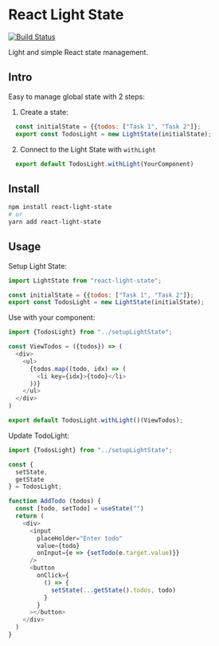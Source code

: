 # React Light State
[![Build Status](https://fozg.visualstudio.com/react-light-state/_apis/build/status/fozg.react-light-state?branchName=master)](https://fozg.visualstudio.com/react-light-state/_build/latest?definitionId=13&branchName=master)

Light and simple React state management.

## Intro
Easy to manage global state with 2 steps:

  1. Create a state:
  ```js
    const initialState = {{todos: ["Task 1", "Task 2"]};
    export const TodosLight = new LightState(initialState);
  ```

  2. Connect to the Light State with `withLight`
  ```js
    export default TodosLight.withLight(YourComponent)
  ```

## Install
```sh
npm install react-light-state
# or 
yarn add react-light-state
```

## Usage
Setup Light State:
```js
import LightState from "react-light-state";

const initialState = {{todos: ["Task 1", "Task 2"]};
export const TodosLight = new LightState(initialState);
```

Use with your component:
```js
import {TodosLight} from "../setupLightState";

const ViewTodos = ({todos}) => (
  <div>
    <ul>
      {todos.map((todo, idx) => (
        <li key={idx}>{todo}</li>
      ))}
    </ul>
  </div>
)

export default TodosLight.withLight()(ViewTodos);
```

Update TodoLight:
```js
import {TodosLight} from "../setupLightState";

const {
  setState,
  getState
} = TodosLight;

function AddTodo (todos) {
  const [todo, setTodo] = useState("")
  return (
    <div>
      <input
        placeHolder="Enter todo"
        value={todo}
        onInput={e => {setTodo(e.target.value)}}
      />
      <button
        onClick={
          () => {
            setState(...getState().todos, todo)
          }
        }
      ></button>
    </div>
  )
}

```
